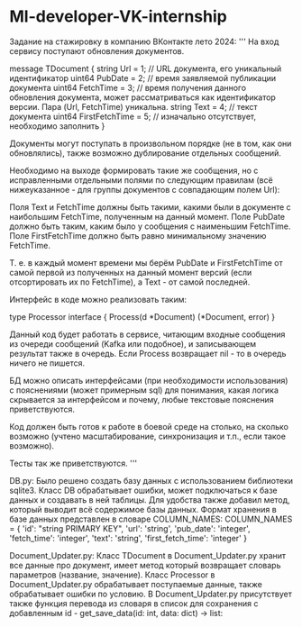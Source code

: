 # Ml-developer-VK-internship
Задание на стажировку в компанию ВКонтакте лето 2024:
'''
  На вход сервису поступают обновления документов.
  
  message TDocument {
    string Url = 1; // URL документа, его уникальный идентификатор
    uint64 PubDate = 2; // время заявляемой публикации документа
    uint64 FetchTime = 3; // время получения данного обновления документа, может рассматриваться как идентификатор версии. Пара (Url, FetchTime) уникальна.
    string Text = 4; // текст документа
    uint64 FirstFetchTime = 5; // изначально отсутствует, необходимо заполнить
  }
  
  Документы могут поступать в произвольном порядке (не в том, как они обновлялись), также возможно дублирование отдельных сообщений.
  
  Необходимо на выходе формировать такие же сообщения, но с исправленными отдельными полями по следующим правилам (всё нижеуказанное - для группы документов с совпадающим полем Url):
  
   Поля Text и FetchTime должны быть такими, какими были в документе с наибольшим FetchTime, полученным на данный момент.
   Поле PubDate должно быть таким, каким было у сообщения с наименьшим FetchTime.
   Поле FirstFetchTime должно быть равно минимальному значению FetchTime.
  
  Т. е. в каждый момент времени мы берём PubDate и FirstFetchTime от самой первой из полученных на данный момент версий (если отсортировать их по FetchTime), а Text - от самой последней.
  
  Интерфейс в коде можно реализовать таким:
  
  type Processor interface {
  Process(d *Document) (*Document, error)
  }

  Данный код будет работать в сервисе, читающим входные сообщения из очереди сообщений (Kafka или подобное), и записывающем результат также в очередь. Если Process возвращает nil - то в очередь ничего не пишется.
  
  БД можно описать интерфейсами (при необходимости использования) с пояснениями (может примерным sql) для понимания, какая логика скрывается за интерфейсом и почему, любые текстовые пояснения приветствуются.
  
  Код должен быть готов к работе в боевой среде на столько, на сколько возможно (учтено масштабирование, синхронизация и т.п., если такое возможно).
  
  Тесты так же приветствуются.
'''

DB.py:
Было решено создать базу данных с использованием библиотеки sqlite3.
Класс DB обрабатывает ошибки, может подключаться к базе данных и создавать в ней таблицы.
Для удобства также добавил метод, который выводит всё содержимое базы данных.
Формат хранения в базе данных представлен в словаре COLUMN_NAMES:
COLUMN_NAMES = {
 'id': "string PRIMARY KEY",
 'url': 'string',
 'pub_date': 'integer',
 'fetch_time': 'integer',
 'text': 'string', 
 'first_fetch_time': 'integer'
 }

Document_Updater.py:
 Класс TDocument в Document_Updater.py хранит все данные про документ, имеет метод который возвращает словарь параметров (название, значение).
 Класс Processor в Document_Updater.py обрабатывает поступаемые данные, также обрабатывает ошибки по условию.
В Document_Updater.py присутствует также функция перевода из словаря в список для сохранения с добавленным id - get_save_data(id: int, data: dict) -> list:
